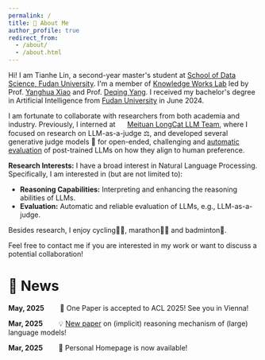 ```yaml
---
permalink: /
title: 👋 About Me
author_profile: true
redirect_from: 
  - /about/
  - /about.html
---
```


Hi! I am Tianhe Lin, a second-year master's student at [School of Data Science, Fudan University](https://sds.fudan.edu.cn/). 
I'm a member of [Knowledge Works Lab](http://kw.fudan.edu.cn/) led by Prof. [Yanghua Xiao](https://scholar.google.com/citations?user=odFW4FoAAAAJ&hl=en&oi=ao) and Prof. [Deqing Yang](https://sds.fudan.edu.cn/c1/56/c22442a508246/page.htm).
I received my bachelor's degree in Artificial Intelligence from [Fudan University](https://www.fudan.edu.cn/) in June 2024.

I am fortunate to collaborate with researchers from both academia and industry.
Previously, I interned at <img src="https://avatars.githubusercontent.com/u/229435942?s=200&v=4" width="16" height="16" style="vertical-align: middle;"> [Meituan LongCat LLM Team](https://github.com/meituan-longcat), where I focused on research on LLM-as-a-judge ‍⚖️, and developed several generative judge models 🤖 for open-ended, challenging and [automatic evaluation](https://agi-eval.cn/evaluation/LLM-CN-Subj-1-Rnd?id=48) of post-trained LLMs on how they align to human preference.

**Research Interests:**  I have a broad interest in Natural Language Processing. Specifically, I am interested in (but are not limited to):
- **Reasoning Capabilities:** Interpreting and enhancing the reasoning abilities of LLMs.
- **Evaluation:** Automatic and reliable evaluation of LLMs, e.g., LLM-as-a-judge.

Besides research, I enjoy cycling🚴‍♀️, marathon🏃‍♂️ and badminton🏸.

Feel free to contact me if you are interested in my work or want to discuss a potential collaboration!

🥳 News
======
**May, 2025**&emsp;&emsp; :tada: One Paper is accepted to ACL 2025! See you in Vienna!

**Mar, 2025**&emsp;&emsp; :bulb: [New paper](https://arxiv.org/abs/2503.07604) on (implicit) reasoning mechanism of (large) language models!

**Mar, 2025**&emsp;&emsp; :tada: Personal Homepage is now available!
